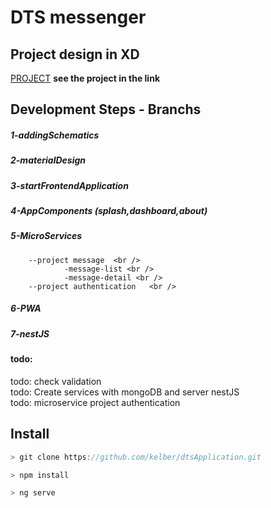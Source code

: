 # DTS messenger 

## Project design in XD 
[PROJECT](https://xd.adobe.com/spec/c5fdd134-ba02-4a46-6bc6-3f4058ce2d57-b3cc/)
**see the project in the link**



## Development Steps - Branchs
##### 1-addingSchematics <br />

##### 2-materialDesign  <br />

##### 3-startFrontendApplication  <br />

##### 4-AppComponents (splash,dashboard,about) <br />

##### 5-MicroServices  <br />
        --project message  <br />
                -message-list <br />
                -message-detail <br />
        --project authentication   <br />

##### 6-PWA <br />
##### 7-nestJS <br />


#### todo: 
todo: check validation <br />
todo: Create services with mongoDB and server nestJS <br />
todo: microservice project authentication  


## Install
```js
> git clone https://github.com/kelber/dtsApplication.git

> npm install

> ng serve
```

